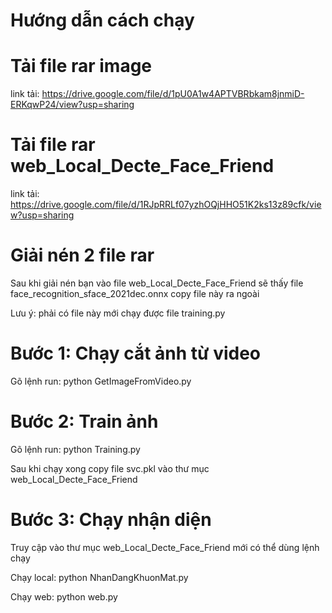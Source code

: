 # Hướng dẫn cách chạy

# Tải file rar image

link tải: https://drive.google.com/file/d/1pU0A1w4APTVBRbkam8jnmiD-ERKqwP24/view?usp=sharing

# Tải file rar web_Local_Decte_Face_Friend

link tải: https://drive.google.com/file/d/1RJpRRLf07yzhOQjHHO51K2ks13z89cfk/view?usp=sharing

# Giải nén 2 file rar

Sau khi giải nén bạn vào file web_Local_Decte_Face_Friend sẽ thấy file face_recognition_sface_2021dec.onnx copy file này ra ngoài

Lưu ý: phải có file này mới chạy được file training.py

# Bước 1: Chạy cắt ảnh từ video

Gõ lệnh run: python GetImageFromVideo.py

# Bước 2: Train ảnh

Gõ lệnh run: python Training.py

Sau khi chạy xong copy file svc.pkl vào thư mục web_Local_Decte_Face_Friend

# Bước 3: Chạy nhận diện

Truy cập vào thư mục web_Local_Decte_Face_Friend mới có thể dùng lệnh chạy

Chạy local: python NhanDangKhuonMat.py

Chạy web: python web.py
